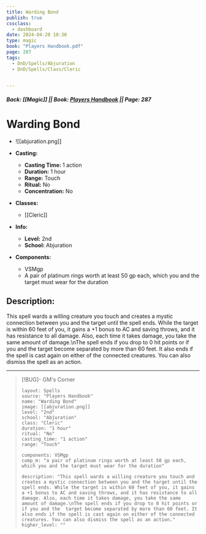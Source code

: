 ```yaml
---
title: Warding Bond
publish: true
cssclass:
  - dashboard
date: 2024-04-20 18:30
type: magic
book: "Players Handbook.pdf"
page: 287
tags:
  - DnD/Spells/Abjuration
  - DnD/Spells/Class/Cleric


---
```


##### Back: [[Magic]] || Book: [Players Handbook](https://drive.google.com/drive/folders/1O5bhpYizcIT5xxAoLOuzCRht_PVS7VSG?usp=sharing) || Page: 287

# Warding Bond
- ![[abjuration.png]]
- **Casting:**
    - **Casting Time:** 1 action
    - **Duration:** 1 hour
    - **Range:** Touch
    - **Ritual:** No
    - **Concentration:** No
- **Classes:**
    - [[Cleric]]

- **Info:**
    - **Level:** 2nd
    - **School:** Abjuration
- **Components:**
    - VSMgp
    - A pair of platinum rings worth at least 50 gp each, which you and the target must wear for the duration

## Description:
This spell wards a willing creature you touch and creates a mystic connection between you and the target until the spell ends. While the target is within 60 feet of you, it gains a +1 bonus to AC and saving throws, and it has resistance to all damage. Also, each time it takes damage, you take the same amount of damage.\nThe spell ends if you drop to 0 hit points or if you and the  target become separated by more than 60 feet. It also ends if the spell is cast again on either of the connected creatures. You can also dismiss the spell as an action.



---

> [!BUG]- GM's Corner
>
> ```statblock
> layout: Spells
> source: "Players Handbook"
> name: "Warding Bond"
> image: [[abjuration.png]]
> level: "2nd"
> school: "Abjuration"
> class: "Cleric"
> duration: "1 hour"
> ritual: "No"
> casting_time: "1 action"
> range: "Touch"
>
> components: VSMgp
> comp_m: "a pair of platinum rings worth at least 50 gp each, which you and the target must wear for the duration"
>
> description: "This spell wards a willing creature you touch and creates a mystic connection between you and the target until the spell ends. While the target is within 60 feet of you, it gains a +1 bonus to AC and saving throws, and it has resistance to all damage. Also, each time it takes damage, you take the same amount of damage.\nThe spell ends if you drop to 0 hit points or if you and the  target become separated by more than 60 feet. It also ends if the spell is cast again on either of the connected creatures. You can also dismiss the spell as an action."
> higher_level: ""
> ```

